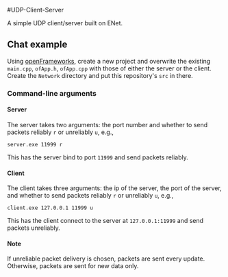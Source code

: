 #UDP-Client-Server

A simple UDP client/server built on ENet.

## Chat example

Using [openFrameworks](http://www.openframeworks.cc), create a new project and overwrite the existing `main.cpp`, `ofApp.h`, `ofApp.cpp` with those of either the server or the client. Create the `Network` directory and put this repository's `src` in there.

### Command-line arguments

#### Server
The server takes two arguments: the port number and whether to send packets reliably `r` or unreliably `u`, e.g.,
```
server.exe 11999 r
```
This has the server bind to port `11999` and send packets reliably.

#### Client
The client takes three arguments: the ip of the server, the port of the server, and whether to send packets reliably `r` or unreliably `u`, e.g.,
```
client.exe 127.0.0.1 11999 u
```
This has the client connect to the server at `127.0.0.1:11999` and send packets unreliably.

#### Note
If unreliable packet delivery is chosen, packets are sent every update. Otherwise, packets are sent for new data only.
